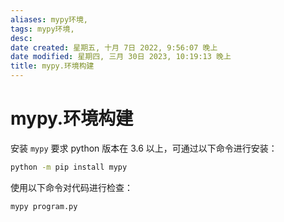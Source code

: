 ```yaml
---
aliases: mypy环境,
tags: mypy环境,
desc: 
date created: 星期五, 十月 7日 2022, 9:56:07 晚上
date modified: 星期四, 三月 30日 2023, 10:19:13 晚上
title: mypy.环境构建
---
```


# mypy.环境构建

安装 `mypy` 要求 python 版本在 3.6 以上，可通过以下命令进行安装：

```bash
python -m pip install mypy
```

使用以下命令对代码进行检查：

```bash
mypy program.py
```
